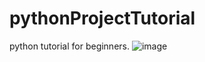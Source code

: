 # pythonProjectTutorial
python tutorial for beginners.
![image](https://github.com/peanutZLS/pythonProjectTutorial/assets/139115922/e485a2b9-dff3-4b3b-91f7-3b05dd13d266)
